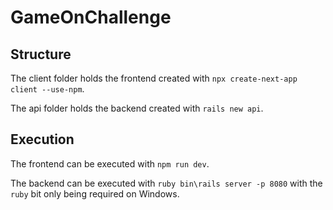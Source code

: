 # GameOnChallenge

## Structure

The client folder holds the frontend created with `npx create-next-app client --use-npm`.

The api folder holds the backend created with `rails new api`.

## Execution

The frontend can be executed with `npm run dev`.

The backend can be executed with `ruby bin\rails server -p 8080` with the `ruby` bit only being required on Windows.